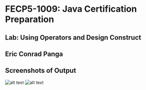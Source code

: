 # FECP5-1009: Java Certification Preparation

## Lab: Using Operators and Design Construct
## Eric Conrad Panga
## Screenshots of Output

![alt text](<Screenshot 2025-08-04 at 2.00.14 PM.png>)
![alt text](<Screenshot 2025-08-04 at 2.00.26 PM.png>)